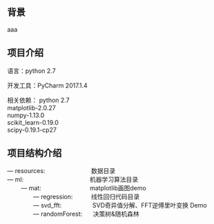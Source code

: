 ## **背景**
aaa

## **项目介绍**
语言：python 2.7</br>

开发工具：PyCharm 2017.1.4</br>

相关依赖：
python 2.7   
matplotlib-2.0.27  
numpy-1.13.0  
scikit_learn-0.19.0  
scipy-0.19.1-cp27  

## **项目结构介绍**
— resources:  &ensp;&ensp;&ensp;&ensp;&ensp;&ensp; &ensp;&ensp; &ensp;&ensp;&emsp;&ensp; 数据目录</br>
— ml: &ensp;&ensp; &ensp;&ensp;&emsp;&ensp;&ensp;&ensp;&ensp; &ensp;&ensp; &ensp;&ensp; &ensp;&ensp; &ensp;&ensp; 机器学习算法目录 </br>
&emsp;&emsp; — mat: &emsp;&emsp;&ensp;&emsp;&emsp;&ensp;&ensp; &emsp;&emsp;matplotlib画图demo </br>
&emsp;&emsp;&emsp;&emsp; — regression: &emsp;&emsp;&ensp;      线性回归代码目录</br>
&emsp;&emsp;&emsp;&emsp; — svd_fft: &emsp; &emsp;  &emsp;&ensp; &ensp;SVD奇异值分解、FFT逆傅里叶变换 Demo</br>
&emsp;&emsp;&emsp;&emsp; — randomForest: &emsp;&ensp;决策树&随机森林


